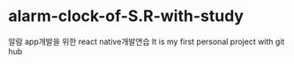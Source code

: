 # alarm-clock-of-S.R-with-study
알람 app개발을 위한  react native개발연습
It is my first personal project with git hub
